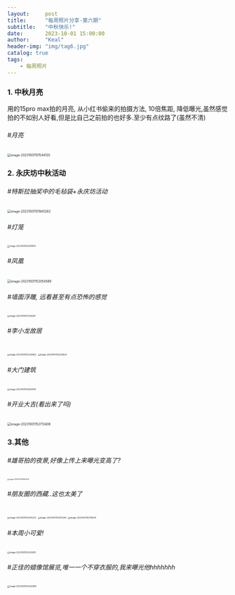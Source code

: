 ```yaml
---
layout:     post
title:      "每周照片分享-第六期"
subtitle:   "中秋快乐!"
date:       2023-10-01 15:00:00
author:     "Keal"
header-img: "img/tag6.jpg"
catalog: true
tags:
    - 每周照片
---
```


### 1. 中秋月亮

用的15pro max拍的月亮, 从小红书偷来的拍摄方法, 10倍焦距, 降低曝光,虽然感觉拍的不如别人好看,但是比自己之前拍的也好多.至少有点纹路了(虽然不清)

###### #月亮

<img src="https://raw.githubusercontent.com/kneed/typora_img_respository/main/typora/202310011533659.png" alt="image-20231001151544120" style="zoom:50%;" />

### 2. 永庆坊中秋活动

###### #特斯拉抽奖中的毛毡袋+永庆坊活动

<img src="https://raw.githubusercontent.com/kneed/typora_img_respository/main/typora/202310011533307.png" alt="image-20231001151945262" style="zoom:50%;" />

###### #灯笼

<img src="https://raw.githubusercontent.com/kneed/typora_img_respository/main/typora/202310011533117.png" alt="image-20231001152016870" style="zoom: 33%;" />

###### #凤凰

<img src="https://raw.githubusercontent.com/kneed/typora_img_respository/main/typora/202310011533835.png" alt="image-20231001152054589" style="zoom:50%;" />

###### #墙面浮雕, 远看甚至有点恐怖的感觉

<img src="https://raw.githubusercontent.com/kneed/typora_img_respository/main/typora/202310011536338.png" alt="image-20231001152136267" style="zoom:33%;" />

###### #李小龙故居

<img src="https://raw.githubusercontent.com/kneed/typora_img_respository/main/typora/202310011536118.png" alt="image-20231001152235862" style="zoom:33%;" />



<img src="https://raw.githubusercontent.com/kneed/typora_img_respository/main/typora/202310011533942.png" alt="image-20231001152535824" style="zoom: 33%;" />

###### #大门建筑

<img src="https://raw.githubusercontent.com/kneed/typora_img_respository/main/typora/202310011533124.png" alt="image-20231001152640140" style="zoom: 33%;" />

###### #开业大吉(看出来了吗)

<img src="https://raw.githubusercontent.com/kneed/typora_img_respository/main/typora/202310011533082.png" alt="image-20231001152713406" style="zoom:50%;" />

### 3.其他

###### #雄哥拍的夜景,好像上传上来曝光变高了?



<img src="https://raw.githubusercontent.com/kneed/typora_img_respository/main/typora/202310011534884.png" alt="image-20231001152829241" style="zoom: 25%;" />

###### #朋友圈的西藏..这也太美了

<img src="https://raw.githubusercontent.com/kneed/typora_img_respository/main/typora/202310011534496.png" alt="image-20231001153035273" style="zoom:33%;" />



<img src="https://raw.githubusercontent.com/kneed/typora_img_respository/main/typora/202310011534797.png" alt="image-20231001153051240" style="zoom:33%;" />



<img src="https://raw.githubusercontent.com/kneed/typora_img_respository/main/typora/202310011534938.png" alt="image-20231001153110674" style="zoom:33%;" />



###### #本周小可爱!

<img src="https://raw.githubusercontent.com/kneed/typora_img_respository/main/typora/202310011534866.png" alt="image-20231001153203815" style="zoom:33%;" />

###### #正佳的蜡像馆展览,唯一一个不穿衣服的,我来曝光他hhhhhhh

<img src="https://raw.githubusercontent.com/kneed/typora_img_respository/main/typora/202310011534615.png" alt="image-20231001153243908" style="zoom:33%;" />

